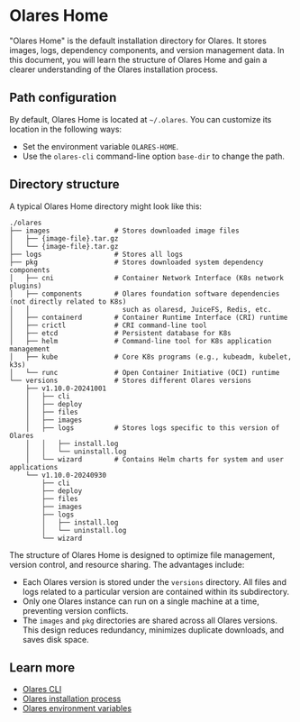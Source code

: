 # Olares Home

"Olares Home" is the default installation directory for Olares. It stores images, logs, dependency components, and version management data. In this document, you will learn the structure of Olares Home and gain a clearer understanding of the Olares installation process.

## Path configuration

By default, Olares Home is located at `~/.olares`. You can customize its location in the following ways:

- Set the environment variable `OLARES-HOME`.
- Use the `olares-cli` command-line option `base-dir` to change the path.

## Directory structure

A typical Olares Home directory might look like this:

```
./olares
├── images                # Stores downloaded image files
│   ├── {image-file}.tar.gz
│   └── {image-file}.tar.gz
├── logs                  # Stores all logs
├── pkg                   # Stores downloaded system dependency components
│   ├── cni               # Container Network Interface (K8s network plugins)
│   ├── components        # Olares foundation software dependencies (not directly related to K8s)
│   │                       such as olaresd, JuiceFS, Redis, etc.
│   ├── containerd        # Container Runtime Interface (CRI) runtime
│   ├── crictl            # CRI command-line tool
│   ├── etcd              # Persistent database for K8s
│   ├── helm              # Command-line tool for K8s application management
│   ├── kube              # Core K8s programs (e.g., kubeadm, kubelet, k3s)
│   └── runc              # Open Container Initiative (OCI) runtime
└── versions              # Stores different Olares versions
    ├── v1.10.0-20241001
    │   ├── cli
    │   ├── deploy
    │   ├── files
    │   ├── images
    │   ├── logs          # Stores logs specific to this version of Olares
    │   │   ├── install.log
    │   │   └── uninstall.log
    │   └── wizard        # Contains Helm charts for system and user applications
    └── v1.10.0-20240930
        ├── cli
        ├── deploy
        ├── files
        ├── images
        ├── logs
        │   ├── install.log
        │   └── uninstall.log
        └── wizard

```

The structure of Olares Home is designed to optimize file management, version control, and resource sharing. The advantages include:  

- Each Olares version is stored under the `versions` directory. All files and logs related to a particular version are contained within its subdirectory.
- Only one Olares instance can run on a single machine at a time, preventing version conflicts.
- The `images` and `pkg` directories are shared across all Olares versions. This design reduces redundancy, minimizes duplicate downloads, and saves disk space.

## Learn more
- [Olares CLI](../install/cli/olares-cli.md)
- [Olares installation process](installation-process.md)
- [Olares environment variables](environment-variables.md)